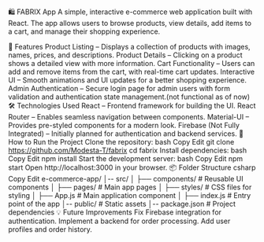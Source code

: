 🛍️ FABRIX App
A simple, interactive e-commerce web application built with React. The app allows users to browse products, view details, add items to a cart, and manage their shopping experience.

🚀 Features
Product Listing – Displays a collection of products with images, names, prices, and descriptions.
Product Details – Clicking on a product shows a detailed view with more information.
Cart Functionality – Users can add and remove items from the cart, with real-time cart updates.
Interactive UI – Smooth animations and UI updates for a better shopping experience.
Admin Authentication – Secure login page for admin users with form validation and authentication state management.(not functional as of now)
🛠️ Technologies Used
React – Frontend framework for building the UI.
React Router – Enables seamless navigation between components.
Material-UI – Provides pre-styled components for a modern look.
Firebase (Not Fully Integrated) – Initially planned for authentication and backend services.
📌 How to Run the Project
Clone the repository:
bash
Copy
Edit
git clone <https://github.com/Modesta-T/fabrix>
cd fabrix
Install dependencies:
bash
Copy
Edit
npm install
Start the development server:
bash
Copy
Edit
npm start
Open http://localhost:3000 in your browser.
📦 Folder Structure
csharp
Copy
Edit
e-commerce-app/
│-- src/
│   ├── components/     # Reusable UI components
│   ├── pages/          # Main app pages
│   ├── styles/         # CSS files for styling
│   ├── App.js          # Main application component
│   ├── index.js        # Entry point of the app
│-- public/             # Static assets
│-- package.json        # Project dependencies
💡 Future Improvements
Fix Firebase integration for authentication.
Implement a backend for order processing.
Add user profiles and order history.
